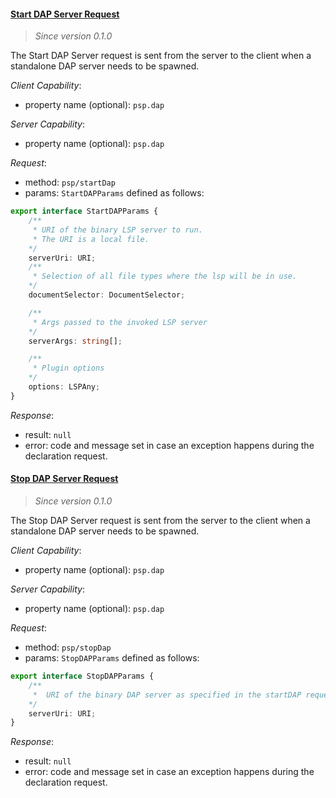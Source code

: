 #### <a href="#startDap" name="startDap" class="anchor">Start DAP Server Request</a>

> *Since version 0.1.0*

The Start DAP Server request is sent from the server to the client when a standalone DAP server needs to be spawned.

*Client Capability*:

* property name (optional): `psp.dap`

*Server Capability*:

* property name (optional): `psp.dap`

*Request*:

* method: `psp/startDap`
* params: `StartDAPParams` defined as follows:

<div class="anchorHolder"><a href="#StartDAPParams" name="StartDAPParams" class="linkableAnchor"></a></div>

```typescript
export interface StartDAPParams {
    /**
     * URI of the binary LSP server to run.
     * The URI is a local file.
    */
    serverUri: URI;
    /**
     * Selection of all file types where the lsp will be in use.
    */
    documentSelector: DocumentSelector;

    /**
     * Args passed to the invoked LSP server
    */
    serverArgs: string[];

    /**
     * Plugin options
    */
    options: LSPAny;
}
```

*Response*:

* result: `null`
* error: code and message set in case an exception happens during the declaration request.

#### <a href="#stopDap" name="stopDap" class="anchor">Stop DAP Server Request</a>

> *Since version 0.1.0*

The Stop DAP Server request is sent from the server to the client when a standalone DAP server needs to be spawned.

*Client Capability*:

* property name (optional): `psp.dap`

*Server Capability*:

* property name (optional): `psp.dap`

*Request*:

* method: `psp/stopDap`
* params: `StopDAPParams` defined as follows:

<div class="anchorHolder"><a href="#stopDAPParams" name="StopDAPParams" class="linkableAnchor"></a></div>

```typescript
export interface StopDAPParams {
    /**
     *  URI of the binary DAP server as specified in the startDAP request.
    */
    serverUri: URI;
}
```

*Response*:

* result: `null`
* error: code and message set in case an exception happens during the declaration request.
